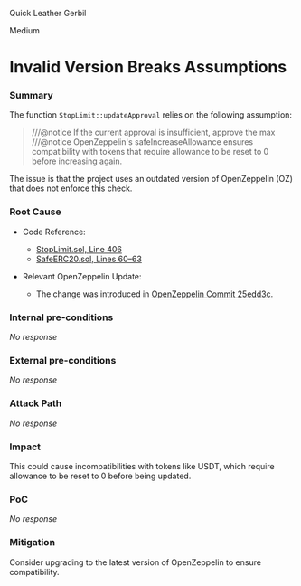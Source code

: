 Quick Leather Gerbil

Medium

# Invalid Version Breaks Assumptions

### Summary

The function `StopLimit::updateApproval` relies on the following assumption:

>///@notice If the current approval is insufficient, approve the max
>///@notice OpenZeppelin's safeIncreaseAllowance ensures compatibility with tokens that require allowance to be reset to 0 before increasing again.

The issue is that the project uses an outdated version of OpenZeppelin (OZ) that does not enforce this check.

### Root Cause

- Code Reference:

    - [StopLimit.sol, Line 406](https://github.com/sherlock-audit/2024-11-oku/blob/main/oku-custom-order-types/contracts/automatedTrigger/StopLimit.sol#L406)
    - [SafeERC20.sol, Lines 60–63](https://github.com/sherlock-audit/2024-11-oku/blob/main/oku-custom-order-types/contracts/interfaces/openzeppelin/SafeERC20.sol#L60-L63)

- Relevant OpenZeppelin Update:

    - The change was introduced in [OpenZeppelin Commit 25edd3c](https://github.com/OpenZeppelin/openzeppelin-contracts/commit/25edd3cd628312baae4741544044ed4ed96767c6).

### Internal pre-conditions

_No response_

### External pre-conditions

_No response_

### Attack Path

_No response_

### Impact

This could cause incompatibilities with tokens like USDT, which require allowance to be reset to 0 before being updated.

### PoC

_No response_

### Mitigation

Consider upgrading to the latest version of OpenZeppelin to ensure compatibility.